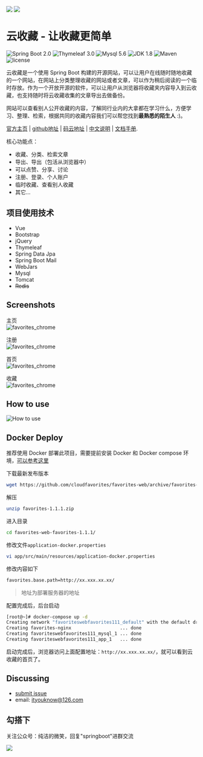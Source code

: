 ![](http://favorites.ren/img/icon.ico)
![](http://favorites.ren/index/img/profile.png)

云收藏 - 让收藏更简单
=========================

![Spring Boot 2.0](https://img.shields.io/badge/Spring%20Boot-2.0-brightgreen.svg)
![Thymeleaf 3.0](https://img.shields.io/badge/Thymeleaf-3.0-yellow.svg)
![Mysql 5.6](https://img.shields.io/badge/Mysql-5.6-blue.svg)
![JDK 1.8](https://img.shields.io/badge/JDK-1.8-brightgreen.svg)
![Maven](https://img.shields.io/badge/Maven-3.5.0-yellowgreen.svg)
![license](https://img.shields.io/badge/license-MPL--2.0-blue.svg)
 

云收藏是一个使用 Spring Boot 构建的开源网站，可以让用户在线随时随地收藏的一个网站，在网站上分类整理收藏的网站或者文章，可以作为稍后阅读的一个临时存放。作为一个开放开源的软件，可以让用户从浏览器将收藏夹内容导入到云收藏，也支持随时将云收藏收集的文章导出去做备份。 

网站可以查看别人公开收藏的内容，了解同行业内的大拿都在学习什么，方便学习、整理、检索，根据共同的收藏内容我们可以帮您找到**最熟悉的陌生人** :)。


[官方主页](http://favorites.ren) | [github地址](https://github.com/cloudfavorites/favorites-web) | [码云地址](https://gitee.com/ityouknow/favorites-web) | [中文说明](http://www.mooooc.com/springboot/2016/09/26/springboot%E5%AE%9E%E6%88%98-%E6%88%91%E4%BB%AC%E7%9A%84%E7%AC%AC%E4%B8%80%E6%AC%BE%E5%BC%80%E6%BA%90%E8%BD%AF%E4%BB%B6.html) | [文档手册](https://github.com/cloudfavorites/favorites-web/wiki/%E5%A6%82%E4%BD%95%E6%9E%84%E5%BB%BA%E9%A1%B9%E7%9B%AE).

核心功能点：

- 收藏、分类、检索文章
- 导出、导出（包活从浏览器中）
- 可以点赞、分享、讨论
- 注册、登录、个人账户
- 临时收藏、查看别人收藏
- 其它...


项目使用技术
------------

* Vue
* Bootstrap
* jQuery
* Thymeleaf
* Spring Data Jpa
* Spring Boot Mail
* WebJars
* Mysql
* Tomcat
* ~~Redis~~


Screenshots
------------

主页  
![favorites_chrome](http://www.mooooc.com/assets/images/2016/favorites_index.png)  

注册  
![favorites_chrome](http://www.mooooc.com/assets/images/2016/favorites_register.png)  

首页  
![favorites_chrome](http://www.mooooc.com/assets/images/2016/favorites_home.png)  

收藏  
![favorites_chrome](http://www.mooooc.com/assets/images/2016/favorites_collect.png)  


How to use
------------

![How to use](http://favorites.ren/img/useTool.gif)


Docker Deploy
----------

推荐使用 Docker 部署此项目，需要提前安装 Docker 和 Docker compose 环境，[可以参考这里](http://www.mooooc.com/docker.html)

下载最新发布版本

``` sh
wget https://github.com/cloudfavorites/favorites-web/archive/favorites-1.2.2.zip
```

解压

``` sh
unzip favorites-1.1.1.zip
```

进入目录

``` sh
cd favorites-web-favorites-1.1.1/
```

修改文件`application-docker.properties`

``` sh
vi app/src/main/resources/application-docker.properties
```

修改内容如下
``` sh
favorites.base.path=http://xx.xxx.xx.xx/ 
```
>地址为部署服务器的地址

配置完成后，后台启动

``` sh
[root@~]# docker-compose up -d
Creating network "favoriteswebfavorites111_default" with the default driver
Creating favorites-nginx                  ... done
Creating favoriteswebfavorites111_mysql_1 ... done
Creating favoriteswebfavorites111_app_1   ... done
```

启动完成后，浏览器访问上面配置地址：`http://xx.xxx.xx.xx/`，就可以看到云收藏的首页了。


Discussing
----------
- [submit issue](https://github.com/cloudfavorites/favorites-web/issues/new)
- email: ityouknow@126.com


勾搭下
--------
关注公众号：纯洁的微笑，回复"springboot"进群交流

![](http://www.mooooc.com/assets/images/keeppuresmile.jpg)
